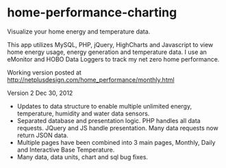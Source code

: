 home-performance-charting
=========================

Visualize your home energy and temperature data.

This app utilizes MySQL, PHP, jQuery, HighCharts and Javascript to view home energy usage, energy generation and temperature data. I use an eMonitor and HOBO Data Loggers to track my net zero home performance. 

Working version posted at http://netplusdesign.com/home_performance/monthly.html

Version 2 
Dec 30, 2012

- Updates to data structure to enable multiple unlimited energy, temperature, humidity and water data sensors.
- Separated database and presentation logic. PHP handles all data requests. JQuery and JS handle presentation. Many data requests now return JSON data.
- Multiple pages have been combined into 3 main pages, Monthly, Daily and Interactive Base Temperature.
- Many data, data units, chart and sql bug fixes.